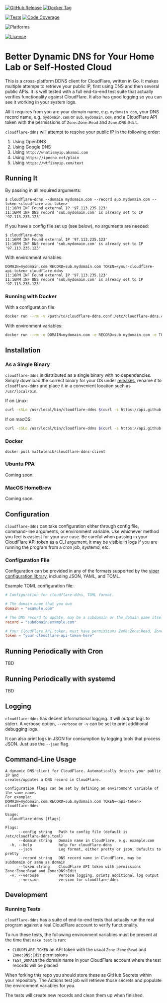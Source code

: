 [![GitHub Release](https://img.shields.io/github/v/release/mattolenik/cloudflare-ddns-client?label=Release&logo=github&logoColor=white)](https://github.com/mattolenik/cloudflare-ddns-client/releases)
[![Docker Tag](https://img.shields.io/docker/v/mattolenik/cloudflare-ddns-client?color=blue&label=Docker%20Tag&logo=docker&logoColor=white)](https://hub.docker.com/repository/docker/mattolenik/cloudflare-ddns-client)

[![Tests](https://img.shields.io/github/workflow/status/mattolenik/cloudflare-ddns-client/Tests?label=Tests)](https://github.com/mattolenik/cloudflare-ddns-client/actions?query=workflow%3ATests)
[![Code Coverage](https://img.shields.io/coveralls/github/mattolenik/cloudflare-ddns-client?label=Code%20Coverage)](https://coveralls.io/github/mattolenik/cloudflare-ddns-client?branch=main)

![Platforms](https://img.shields.io/badge/Platforms-Linux%2C%20macOS%2C%20Windows%2C%20BSD-blue)

[![License](https://img.shields.io/github/license/mattolenik/cloudflare-ddns-client?color=blue&label=License)](https://unlicense.org)

# Better Dynamic DNS for Your Home Lab or Self-Hosted Cloud
This is a cross-platform DDNS client for CloudFlare, written in Go. It makes multiple attemps to retrieve your public IP, first using DNS and then several public APIs. It is well tested with a full end-to-end test suite that actually verifies functionality against CloudFlare. It also has good logging so you can see it working in your system logs.

All it requires from you are your domain name, e.g. `mydomain.com`, your DNS record name, e.g. `mydomain.com` or `sub.mydomain.com`, and a CloudFlare API token with the permissions of `Zone:Zone:Read` and `Zone:DNS:Edit`.

`cloudflare-ddns` will attempt to resolve your public IP in the following order:
 1. Using OpenDNS
 2. Using Google DNS
 3. Using `http://whatismyip.akamai.com`
 4. Using `https://ipecho.net/plain`
 5. Using `https://wtfismyip.com/text`

## Running It
By passing in all required arguments:
```console
$ cloudflare-ddns --domain mydomain.com --record sub.mydomain.com --token <cloudflare-api-token>
11:16PM INF Found external IP '97.113.235.123'
11:16PM INF DNS record 'sub.mydomain.com' is already set to IP '97.113.235.123'
```

If you have a config file set up (see below), no arguments are needed:
```console
$ cloudflare-ddns
11:16PM INF Found external IP '97.113.235.123'
11:16PM INF DNS record 'sub.mydomain.com' is already set to IP '97.113.235.123'
```

With environment variables:
```console
DOMAIN=mydomain.com RECORD=sub.mydomain.com TOKEN=<your-cloudflare-api-token> cloudflare-ddns
11:16PM INF Found external IP '97.113.235.123'
11:16PM INF DNS record 'sub.mydomain.com' is already set to IP '97.113.235.123'
```

### Running with Docker

With a configuration file:
```sh
docker run --rm -v /path/to/cloudflare-ddns.conf:/etc/cloudflare-ddns.conf mattolenik/cloudflare-ddns-client
```

With environment variables:
```sh
docker run --rm -e DOMAIN=mydomain.com -e RECORD=sub.mydomain.com -e TOKEN=<your-cloudflare-api-token> mattolenik/cloudflare-ddns-client
```

## Installation
### As a Single Binary
`cloudflare-ddns` is distributed as a single binary with no dependencies. Simply download the correct binary for your OS under [releases](https://github.com/mattolenik/cloudflare-ddns-client/releases), rename it to `cloudflare-ddns` and place it in a convenient location such as `/usr/local/bin`.

If on Linux:
```sh
curl -sSLo /usr/local/bin/cloudflare-ddns $(curl -s https://api.github.com/repos/mattolenik/cloudflare-ddns-client/releases/latest | awk -F'"' '/browser_download_url.*linux-amd64/ {print $4}') && chmod +x /usr/local/bin/cloudflare-ddns
```

If on macOS:
```sh
curl -sSLo /usr/local/bin/cloudflare-ddns $(curl -s https://api.github.com/repos/mattolenik/cloudflare-ddns-client/releases/latest | awk -F'"' '/browser_download_url.*darwin-amd64/ {print $4}') && chmod +x /usr/local/bin/cloudflare-ddns
```

### Docker
```
docker pull mattolenik/cloudflare-ddns-client
```

### Ubuntu PPA
Coming soon.

### MacOS HomeBrew
Coming soon.

## Configuration

`cloudflare-ddns` can take configuration either through config file, command-line arguments, or environment variable. Use whichever method you feel is easiest for your use case. Be careful when passing in your CloudFlare API token as a CLI argument, it may be visible in logs if you are running the program from a cron job, systemd, etc.

### Configuration File
Configuration can be provided in any of the formats supported by the [viper configuration library](https://github.com/spf13/viper), including JSON, YAML, and TOML.

Example TOML configuration file:
```toml
# Configuration for cloudflare-ddns, TOML format.

# The domain name that you own
domain = "example.com"

# The DNS record to update, may be a subdomain or the domain name itself
record = "subdomain.example.com"

# Your CloudFlare API token, must have permissions Zone:Zone:Read, Zone:DNS:Edit
token = "your-cloudflare-api-token-here"
```

## Running Periodically with Cron
TBD

## Running Periodically with systemd
TBD

## Logging
`cloudflare-ddns` has decent informational logging. It will output logs to stderr. A verbose option, `--verbose` or `-v` can be set to print additional debugging logs.

It can also print logs in JSON for consumption by logging tools that process JSON. Just use the `--json` flag.

## Command-Line Usage
```
A dynamic DNS client for CloudFlare. Automatically detects your public IP and
creates/updates a DNS record in CloudFlare.

Configuration flags can be set by defining an environment variable of the same name.
For example:
DOMAIN=mydomain.com RECORD=sub.mydomain.com TOKEN=<api-token> cloudflare-ddns

Usage:
  cloudflare-ddns [flags]

Flags:
      --config string   Path to config file (default is /etc/cloudflare-ddns.toml)
      --domain string   Domain name in CloudFlare, e.g. example.com
  -h, --help            help for cloudflare-ddns
      --json            Log format, either pretty or json, defaults to pretty
      --record string   DNS record name in CloudFlare, may be subdomain or same as domain
      --token string    CloudFlare API token with permissions Zone:Zone:Read and Zone:DNS:Edit
  -v, --verbose         Verbose logging, prints additional log output
      --version         version for cloudflare-ddns

```

## Development

### Running Tests
`cloudflare-ddns` has a suite of end-to-end tests that actually run the real program against a real CloudFlare account to verify functionality.

To run these tests, the following environment variables must be present at the time that `make test` is run:
 * `CLOUDFLARE_TOKEN` an API token with the usual `Zone:Zone:Read` and `Zone:DNS:Edit` permissions
 * `TEST_DOMAIN` the domain name in your CloudFlare account where the test records will be placed
 
 When forking this repo you should store these as GitHub Secrets within your repository. The Actions test job will retrieve those secrets and populate the environment variables for you.

 The tests will create new records and clean them up when finished.
